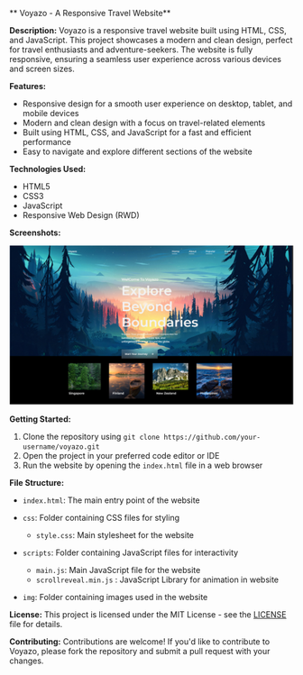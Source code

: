 
** Voyazo - A Responsive Travel Website**

**Description:**
Voyazo is a responsive travel website built using HTML, CSS, and JavaScript. This project showcases a modern and clean design, perfect for travel enthusiasts and adventure-seekers. The website is fully responsive, ensuring a seamless user experience across various devices and screen sizes.

**Features:**

* Responsive design for a smooth user experience on desktop, tablet, and mobile devices
* Modern and clean design with a focus on travel-related elements
* Built using HTML, CSS, and JavaScript for a fast and efficient performance
* Easy to navigate and explore different sections of the website

**Technologies Used:**

* HTML5
* CSS3
* JavaScript
* Responsive Web Design (RWD)

**Screenshots:**

![](sample.png)

**Getting Started:**

1. Clone the repository using `git clone https://github.com/your-username/voyazo.git`
2. Open the project in your preferred code editor or IDE
3. Run the website by opening the `index.html` file in a web browser

**File Structure:**

* `index.html`: The main entry point of the website

* `css`: Folder containing CSS files for styling
	+ `style.css`: Main stylesheet for the website

* `scripts`: Folder containing JavaScript files for interactivity
	+ `main.js`: Main JavaScript file for the website
    + `scrollreveal.min.js` : JavaScript Library for animation in website
    
* `img`: Folder containing images used in the website


**License:**
This project is licensed under the MIT License - see the [LICENSE](LICENSE) file for details.

**Contributing:**
 Contributions are welcome! If you'd like to contribute to Voyazo, please fork the repository and submit a pull request with your changes.

